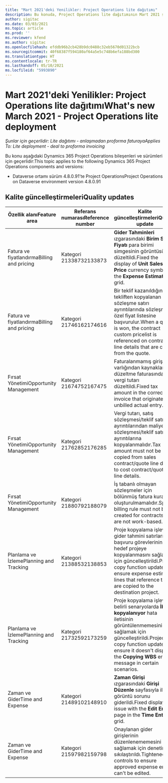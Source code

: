 ```yaml
---
title: "Mart 2021'deki Yenilikler: Project Operations lite dağıtımı"
description: Bu konuda, Project Operations lite dağıtımının Mart 2021 sürümünde bulunan kalite güncelleştirmeleri hakkında bilgiler sağlanmaktadır.
author: sigitac
ms.date: 03/03/2021
ms.topic: article
ms.prod: ''
ms.reviewer: kfend
ms.author: sigitac
ms.openlocfilehash: efddb96b2cb428b9dc0488c32eb5670d01322bcb
ms.sourcegitcommit: 40f68387f594180af64a5e5c748b6efa188bd300
ms.translationtype: HT
ms.contentlocale: tr-TR
ms.lasthandoff: 05/10/2021
ms.locfileid: "5993890"
---
```

# <a name="whats-new-march-2021---project-operations-lite-deployment"></a><span data-ttu-id="d1562-103">Mart 2021'deki Yenilikler: Project Operations lite dağıtımı</span><span class="sxs-lookup"><span data-stu-id="d1562-103">What's new March 2021 - Project Operations lite deployment</span></span>

<span data-ttu-id="d1562-104">_Şunlar için geçerlidir: Lite dağıtımı - anlaşmadan proforma faturaya_</span><span class="sxs-lookup"><span data-stu-id="d1562-104">_Applies To: Lite deployment - deal to proforma invoicing_</span></span>


<span data-ttu-id="d1562-105">Bu konu aşağıdaki Dynamics 365 Project Operations bileşenleri ve sürümleri için geçerlidir:</span><span class="sxs-lookup"><span data-stu-id="d1562-105">This topic applies to the following Dynamics 365 Project Operations components and versions:</span></span>

- <span data-ttu-id="d1562-106">Dataverse ortamı sürüm 4.8.0.91'te Project Operations</span><span class="sxs-lookup"><span data-stu-id="d1562-106">Project Operations on Dataverse environment version 4.8.0.91</span></span> 

## <a name="quality-updates"></a><span data-ttu-id="d1562-107">Kalite güncelleştirmeleri</span><span class="sxs-lookup"><span data-stu-id="d1562-107">Quality updates</span></span>

| <span data-ttu-id="d1562-108">**Özellik alanı**</span><span class="sxs-lookup"><span data-stu-id="d1562-108">**Feature area**</span></span> | <span data-ttu-id="d1562-109">**Referans numarası**</span><span class="sxs-lookup"><span data-stu-id="d1562-109">**Reference number**</span></span> | <span data-ttu-id="d1562-110">**Kalite güncelleştirmeleri**</span><span class="sxs-lookup"><span data-stu-id="d1562-110">**Quality update**</span></span> |
| --- | --- | --- |
| <span data-ttu-id="d1562-111">Fatura ve fiyatlandırma</span><span class="sxs-lookup"><span data-stu-id="d1562-111">Billing and pricing</span></span> | <span data-ttu-id="d1562-112">Kategori 2133873</span><span class="sxs-lookup"><span data-stu-id="d1562-112">2133873</span></span> | <span data-ttu-id="d1562-113">**Gider Tahminleri** ızgarasındaki **Birim Satış Fiyatı** para birimi simgesinin görüntüsü düzeltildi.</span><span class="sxs-lookup"><span data-stu-id="d1562-113">Fixed the display of **Unit Sales Price** currency symbol in the **Expense Estimates** grid.</span></span> |
| <span data-ttu-id="d1562-114">Fatura ve fiyatlandırma</span><span class="sxs-lookup"><span data-stu-id="d1562-114">Billing and pricing</span></span> | <span data-ttu-id="d1562-115">Kategori 2174616</span><span class="sxs-lookup"><span data-stu-id="d1562-115">2174616</span></span> | <span data-ttu-id="d1562-116">Bir teklif kazanıldığında, tekliften kopyalanan sözleşme satırı ayrıntılarında sözleşmeye özel fiyat listesine başvurulur.</span><span class="sxs-lookup"><span data-stu-id="d1562-116">When a quote is won, the contract custom pricelist is referenced on contract line details that are copied from the quote.</span></span> |
| <span data-ttu-id="d1562-117">Fırsat Yönetimi</span><span class="sxs-lookup"><span data-stu-id="d1562-117">Opportunity Management</span></span> | <span data-ttu-id="d1562-118">Kategori 2167475</span><span class="sxs-lookup"><span data-stu-id="d1562-118">2167475</span></span> | <span data-ttu-id="d1562-119">Faturalanmamış giriş varlığından kaynaklanan düzeltme faturasındaki vergi tutarı düzeltildi.</span><span class="sxs-lookup"><span data-stu-id="d1562-119">Fixed tax amount in the correction invoice that originated an unbilled actual entry.</span></span> |
| <span data-ttu-id="d1562-120">Fırsat Yönetimi</span><span class="sxs-lookup"><span data-stu-id="d1562-120">Opportunity Management</span></span> | <span data-ttu-id="d1562-121">Kategori 2176285</span><span class="sxs-lookup"><span data-stu-id="d1562-121">2176285</span></span> | <span data-ttu-id="d1562-122">Vergi tutarı, satış sözleşmesi/teklif satırı ayrıntılarından maliyet sözleşmesi/teklif satırı ayrıntılarına kopyalanmalıdır.</span><span class="sxs-lookup"><span data-stu-id="d1562-122">Tax amount must not be copied from sales contract/quote line details to cost contract/quote line details.</span></span> |
| <span data-ttu-id="d1562-123">Fırsat Yönetimi</span><span class="sxs-lookup"><span data-stu-id="d1562-123">Opportunity Management</span></span> | <span data-ttu-id="d1562-124">Kategori 2188079</span><span class="sxs-lookup"><span data-stu-id="d1562-124">2188079</span></span> | <span data-ttu-id="d1562-125">İş tabanlı olmayan sözleşmeler için bölünmüş fatura kuralı oluşturulmamalıdır.</span><span class="sxs-lookup"><span data-stu-id="d1562-125">Split billing rule must not be created for contracts that are not work-based.</span></span> |
| <span data-ttu-id="d1562-126">Planlama ve İzleme</span><span class="sxs-lookup"><span data-stu-id="d1562-126">Planning and Tracking</span></span> | <span data-ttu-id="d1562-127">Kategori 2138853</span><span class="sxs-lookup"><span data-stu-id="d1562-127">2138853</span></span> | <span data-ttu-id="d1562-128">Proje kopyalama işlevi, gider tahmini satırlarında başvuru görevlerinin hedef projeye kopyalanmasını sağlamak için güncelleştirildi.</span><span class="sxs-lookup"><span data-stu-id="d1562-128">Project copy function updated to ensure expense estimate lines that reference tasks are copied to the destination project.</span></span> |
| <span data-ttu-id="d1562-129">Planlama ve İzleme</span><span class="sxs-lookup"><span data-stu-id="d1562-129">Planning and Tracking</span></span> | <span data-ttu-id="d1562-130">Kategori 2173259</span><span class="sxs-lookup"><span data-stu-id="d1562-130">2173259</span></span> | <span data-ttu-id="d1562-131">Proje kopyalama işlevi, belirli senaryolarda **İKY kopyalanıyor** hata iletisinin görüntülenmemesini sağlamak için güncelleştirildi.</span><span class="sxs-lookup"><span data-stu-id="d1562-131">Project copy function updated to ensure it doesn't display the **Copying WBS** error message in certain scenarios.</span></span> |
| <span data-ttu-id="d1562-132">Zaman ve Gider</span><span class="sxs-lookup"><span data-stu-id="d1562-132">Time and Expense</span></span> | <span data-ttu-id="d1562-133">Kategori 2148910</span><span class="sxs-lookup"><span data-stu-id="d1562-133">2148910</span></span> | <span data-ttu-id="d1562-134">**Zaman Girişi** ızgarasındaki **Girişi Düzenle** sayfasıyla ilgili görüntü sorunu giderildi.</span><span class="sxs-lookup"><span data-stu-id="d1562-134">Fixed display issue with the **Edit Entry** page in the **Time Entry** grid.</span></span> |
| <span data-ttu-id="d1562-135">Zaman ve Gider</span><span class="sxs-lookup"><span data-stu-id="d1562-135">Time and Expense</span></span> | <span data-ttu-id="d1562-136">Kategori 2159798</span><span class="sxs-lookup"><span data-stu-id="d1562-136">2159798</span></span> | <span data-ttu-id="d1562-137">Onaylanan gider girişlerinin düzenlenememesini sağlamak için denetimler sıkılaştırıldı.</span><span class="sxs-lookup"><span data-stu-id="d1562-137">Tightened controls to ensure approved expense entries can't be edited.</span></span> |


